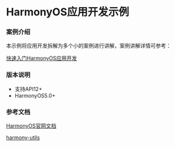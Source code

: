 # HarmonyOS应用开发示例
### 案例介绍
本示例将应用开发拆解为多个小的案例进行讲解，案例讲解详情可参考：

[快速入门HarmonyOS应用开发](https://blog.csdn.net/jarchie520/category_13017142.html?spm=1001.2014.3001.5482)
### 版本说明
- 支持API12+
- HarmonyOS5.0+
### 参考文档
[HarmonyOS官网文档](https://developer.huawei.com/consumer/cn/doc/harmonyos-guides/application-dev-guide)

[harmony-utils](https://ohpm.openharmony.cn/#/cn/detail/@pura%2Fharmony-utils)
